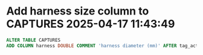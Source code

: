 

# Add harness size column to CAPTURES  2025-04-17 11:43:49

```sql
ALTER TABLE CAPTURES
ADD COLUMN harness DOUBLE COMMENT 'harness diameter (mm)' AFTER tag_action;
```
